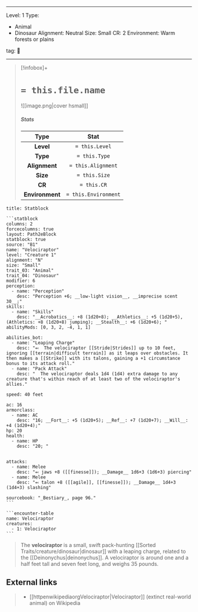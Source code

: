 
---



Level: 1
Type:
- Animal
- Dinosaur
Alignment: Neutral
Size: Small
CR: 2
Environment: Warm forests or plains



tag: 👹

---

> [!infobox]+
> #  `= this.file.name`
> ![[image.png|cover hsmall]]
> ##### Stats
> Type | Stat |
> :---:|:---:|
> **Level** | `= this.Level` |
> **Type** | `= this.Type` |
> **Alignment** | `= this.Alignment` |
> **Size** | `= this.Size` |
> **CR** | `= this.CR` |
> **Environment** | `= this.Environment` |




````ad-info
title: Statblock

```statblock
columns: 2
forcecolumns: true
layout: Path2eBlock
statblock: true
source: "B1"
name: "Velociraptor"
level: "Creature 1"
alignment: "N"
size: "Small"
trait_03: "Animal"
trait_04: "Dinosaur"
modifier: 6
perception:
  - name: "Perception"
    desc: "Perception +6; __low-light vision__, __imprecise scent 30__;"
skills:
  - name: "Skills"
    desc: "__Acrobatics__: +8 (1d20+8); __Athletics__: +5 (1d20+5), (Athletics: +8 (1d20+8) jumping); __Stealth__: +6 (1d20+6); "
abilityMods: [0, 3, 2, -4, 1, 1]

abilities_bot:
  - name: "Leaping Charge"
    desc: "⬻  The velociraptor [[Stride|Strides]] up to 10 feet, ignoring [[terrain|difficult terrain]] as it leaps over obstacles. It then makes a [[Strike]] with its talons, gaining a +1 circumstance bonus to its attack roll."
  - name: "Pack Attack"
    desc: "  The velociraptor deals 1d4 (1d4) extra damage to any creature that's within reach of at least two of the velociraptor's allies."

speed: 40 feet

ac: 16
armorclass:
  - name: AC
    desc: "16; __Fort__: +5 (1d20+5); __Ref__: +7 (1d20+7); __Will__: +4 (1d20+4);"
hp: 20
health:
  - name: HP
    desc: "20; "


attacks:
  - name: Melee
    desc: "⬻ jaws +8 ([[finesse]]); __Damage__ 1d6+3 (1d6+3) piercing"
  - name: Melee
    desc: "⬻ talon +8 ([[agile]], [[finesse]]); __Damage__ 1d4+3 (1d4+3) slashing"

sourcebook: "_Bestiary_, page 96."
```

```encounter-table
name: Velociraptor
creatures:
  - 1: Velociraptor
```

````



> The **velociraptor** is a small, swift pack-hunting [[Sorted Traits/creature/dinosaur|dinosaur]] with a leaping charge, related to the [[Deinonychus|deinonychus]]. A velociraptor is around one and a half feet tall and seven feet long, and weighs 35 pounds.




## External links

> - [[httpenwikipediaorgVelociraptor|Velociraptor]] (extinct real-world animal) on Wikipedia







